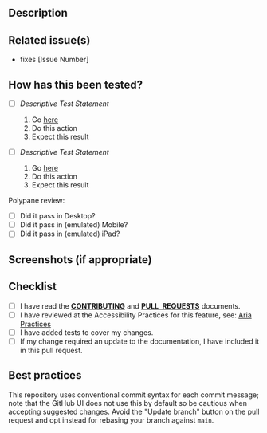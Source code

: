 <!--- Provide a general summary of your changes in the Title above -->
<!--- PR titles should follow conventional commit and should include commit type as defined in in the PULL_REQUESTS guide -->
<!--- Conventional commit docs can be referenced here: https://www.conventionalcommits.org/en/v1.0.0/#summary -->

## Description

<!--- Describe your changes in detail -->

## Related issue(s)

<!---
    - If suggesting a new feature or change, please discuss it in an issue first.
    - If fixing a bug, there should be an issue describing it with steps to reproduce.
    - If you're Adobe internal, add a Jira ticket number but do NOT link directly to Jira.
-->

-   fixes [Issue Number]

## How has this been tested?

<!--- Please describe in detail how you tested your changes. -->
<!--- Include details of your testing environment, and the tests you ran to see how your change affects other areas of the code, etc. -->
<!--- Include steps to help reviewers test as well. -->

-   [ ] _Descriptive Test Statement_

    1. Go [here](url)
    2. Do this action
    3. Expect this result

-   [ ] _Descriptive Test Statement_
    1. Go [here](url)
    2. Do this action
    3. Expect this result

Polypane review:

-   [ ] Did it pass in Desktop?
-   [ ] Did it pass in (emulated) Mobile?
-   [ ] Did it pass in (emulated) iPad?

## Screenshots (if appropriate)

## Checklist

<!--- Go over all the following points, and put an `x` in all the boxes that apply.  If you're unsure about any of these, don't hesitate to ask. We're here to help! -->

-   [ ] I have read the **[CONTRIBUTING](<(https://github.com/adobe/spectrum-web-components/blob/main/CONTRIBUTING.md)>)** and **[PULL_REQUESTS](<(https://github.com/adobe/spectrum-web-components/blob/main/PULL_REQUESTS.md)>)** documents.
-   [ ] I have reviewed at the Accessibility Practices for this feature, see: [Aria Practices](https://www.w3.org/TR/wai-aria-practices/)
-   [ ] I have added tests to cover my changes.
-   [ ] If my change required an update to the documentation, I have included it in this pull request.

## Best practices

This repository uses conventional commit syntax for each commit message; note that the GitHub UI does not use this by default so be cautious when accepting suggested changes. Avoid the "Update branch" button on the pull request and opt instead for rebasing your branch against `main`.
